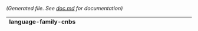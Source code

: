 *(Generated file. See [doc.md](doc.md) for documentation)*

<table><tr><td><b>language-family-cnbs</b></td><td><b>implementation-cnbs</b></td><td><b>non-cnbs</b></td></tr><tr><td>

**dotnet-core**<br/>[![Create Draft Release](https://github.com/paketo-buildpacks/dotnet-core/workflows/Create%20Draft%20Release/badge.svg)](https://github.com/paketo-buildpacks/dotnet-core/actions?query=workflow:"Create%20Draft%20Release")[![Lint](https://github.com/paketo-buildpacks/dotnet-core/workflows/Lint/badge.svg)](https://github.com/paketo-buildpacks/dotnet-core/actions?query=workflow:"Lint")[![Push Buildpackage](https://github.com/paketo-buildpacks/dotnet-core/workflows/Push%20Buildpackage/badge.svg)](https://github.com/paketo-buildpacks/dotnet-core/actions?query=workflow:"Push%20Buildpackage")[![Handle dispatch from github-config](https://github.com/paketo-buildpacks/dotnet-core/workflows/Handle%20dispatch%20from%20github-config/badge.svg)](https://github.com/paketo-buildpacks/dotnet-core/actions?query=workflow:"Handle%20dispatch%20from%20github-config")[![Test Pull Request](https://github.com/paketo-buildpacks/dotnet-core/workflows/Test%20Pull%20Request/badge.svg)](https://github.com/paketo-buildpacks/dotnet-core/actions?query=workflow:"Test%20Pull%20Request")[![Update Buildpack Dependency](https://github.com/paketo-buildpacks/dotnet-core/workflows/Update%20Buildpack%20Dependency/badge.svg)](https://github.com/paketo-buildpacks/dotnet-core/actions?query=workflow:"Update%20Buildpack%20Dependency")<br/><br/>**go**<br/>[![Create Draft Release](https://github.com/paketo-buildpacks/go/workflows/Create%20Draft%20Release/badge.svg)](https://github.com/paketo-buildpacks/go/actions?query=workflow:"Create%20Draft%20Release")[![Lint](https://github.com/paketo-buildpacks/go/workflows/Lint/badge.svg)](https://github.com/paketo-buildpacks/go/actions?query=workflow:"Lint")[![Push Buildpackage](https://github.com/paketo-buildpacks/go/workflows/Push%20Buildpackage/badge.svg)](https://github.com/paketo-buildpacks/go/actions?query=workflow:"Push%20Buildpackage")[![Handle dispatch from github-config](https://github.com/paketo-buildpacks/go/workflows/Handle%20dispatch%20from%20github-config/badge.svg)](https://github.com/paketo-buildpacks/go/actions?query=workflow:"Handle%20dispatch%20from%20github-config")[![Test Pull Request](https://github.com/paketo-buildpacks/go/workflows/Test%20Pull%20Request/badge.svg)](https://github.com/paketo-buildpacks/go/actions?query=workflow:"Test%20Pull%20Request")[![Update Buildpack Dependency](https://github.com/paketo-buildpacks/go/workflows/Update%20Buildpack%20Dependency/badge.svg)](https://github.com/paketo-buildpacks/go/actions?query=workflow:"Update%20Buildpack%20Dependency")<br/><br/>**nodejs**<br/>[![Create Draft Release](https://github.com/paketo-buildpacks/nodejs/workflows/Create%20Draft%20Release/badge.svg)](https://github.com/paketo-buildpacks/nodejs/actions?query=workflow:"Create%20Draft%20Release")[![Lint](https://github.com/paketo-buildpacks/nodejs/workflows/Lint/badge.svg)](https://github.com/paketo-buildpacks/nodejs/actions?query=workflow:"Lint")[![Push Buildpackage](https://github.com/paketo-buildpacks/nodejs/workflows/Push%20Buildpackage/badge.svg)](https://github.com/paketo-buildpacks/nodejs/actions?query=workflow:"Push%20Buildpackage")[![Handle dispatch from github-config](https://github.com/paketo-buildpacks/nodejs/workflows/Handle%20dispatch%20from%20github-config/badge.svg)](https://github.com/paketo-buildpacks/nodejs/actions?query=workflow:"Handle%20dispatch%20from%20github-config")[![Test Pull Request](https://github.com/paketo-buildpacks/nodejs/workflows/Test%20Pull%20Request/badge.svg)](https://github.com/paketo-buildpacks/nodejs/actions?query=workflow:"Test%20Pull%20Request")[![Update Buildpack Dependency](https://github.com/paketo-buildpacks/nodejs/workflows/Update%20Buildpack%20Dependency/badge.svg)](https://github.com/paketo-buildpacks/nodejs/actions?query=workflow:"Update%20Buildpack%20Dependency")<br/><br/>**php**<br/>[![Create Draft Release](https://github.com/paketo-buildpacks/php/workflows/Create%20Draft%20Release/badge.svg)](https://github.com/paketo-buildpacks/php/actions?query=workflow:"Create%20Draft%20Release")[![Lint](https://github.com/paketo-buildpacks/php/workflows/Lint/badge.svg)](https://github.com/paketo-buildpacks/php/actions?query=workflow:"Lint")[![Push Buildpackage](https://github.com/paketo-buildpacks/php/workflows/Push%20Buildpackage/badge.svg)](https://github.com/paketo-buildpacks/php/actions?query=workflow:"Push%20Buildpackage")[![Handle dispatch from github-config](https://github.com/paketo-buildpacks/php/workflows/Handle%20dispatch%20from%20github-config/badge.svg)](https://github.com/paketo-buildpacks/php/actions?query=workflow:"Handle%20dispatch%20from%20github-config")[![Test Pull Request](https://github.com/paketo-buildpacks/php/workflows/Test%20Pull%20Request/badge.svg)](https://github.com/paketo-buildpacks/php/actions?query=workflow:"Test%20Pull%20Request")[![Update Buildpack Dependency](https://github.com/paketo-buildpacks/php/workflows/Update%20Buildpack%20Dependency/badge.svg)](https://github.com/paketo-buildpacks/php/actions?query=workflow:"Update%20Buildpack%20Dependency")<br/><br/>**ruby**<br/>[![Create Draft Release](https://github.com/paketo-community/ruby/workflows/Create%20Draft%20Release/badge.svg)](https://github.com/paketo-community/ruby/actions?query=workflow:"Create%20Draft%20Release")[![Lint](https://github.com/paketo-community/ruby/workflows/Lint/badge.svg)](https://github.com/paketo-community/ruby/actions?query=workflow:"Lint")[![Push Buildpackage](https://github.com/paketo-community/ruby/workflows/Push%20Buildpackage/badge.svg)](https://github.com/paketo-community/ruby/actions?query=workflow:"Push%20Buildpackage")[![Handle dispatch from github-config](https://github.com/paketo-community/ruby/workflows/Handle%20dispatch%20from%20github-config/badge.svg)](https://github.com/paketo-community/ruby/actions?query=workflow:"Handle%20dispatch%20from%20github-config")[![Test Pull Request](https://github.com/paketo-community/ruby/workflows/Test%20Pull%20Request/badge.svg)](https://github.com/paketo-community/ruby/actions?query=workflow:"Test%20Pull%20Request")[![Update Buildpack Dependency](https://github.com/paketo-community/ruby/workflows/Update%20Buildpack%20Dependency/badge.svg)](https://github.com/paketo-community/ruby/actions?query=workflow:"Update%20Buildpack%20Dependency")<br/><br/>**python**<br/>[![Create Draft Release](https://github.com/paketo-community/python/workflows/Create%20Draft%20Release/badge.svg)](https://github.com/paketo-community/python/actions?query=workflow:"Create%20Draft%20Release")[![Lint](https://github.com/paketo-community/python/workflows/Lint/badge.svg)](https://github.com/paketo-community/python/actions?query=workflow:"Lint")[![Push Buildpackage](https://github.com/paketo-community/python/workflows/Push%20Buildpackage/badge.svg)](https://github.com/paketo-community/python/actions?query=workflow:"Push%20Buildpackage")[![Handle dispatch from github-config](https://github.com/paketo-community/python/workflows/Handle%20dispatch%20from%20github-config/badge.svg)](https://github.com/paketo-community/python/actions?query=workflow:"Handle%20dispatch%20from%20github-config")[![Test Pull Request](https://github.com/paketo-community/python/workflows/Test%20Pull%20Request/badge.svg)](https://github.com/paketo-community/python/actions?query=workflow:"Test%20Pull%20Request")[![Update Buildpack Dependency](https://github.com/paketo-community/python/workflows/Update%20Buildpack%20Dependency/badge.svg)](https://github.com/paketo-community/python/actions?query=workflow:"Update%20Buildpack%20Dependency")<br/><br/></td>

<td>

**dep**<br/>[![Create Draft Release](https://github.com/paketo-buildpacks/dep/workflows/Create%20Draft%20Release/badge.svg)](https://github.com/paketo-buildpacks/dep/actions?query=workflow:"Create%20Draft%20Release")[![Lint](https://github.com/paketo-buildpacks/dep/workflows/Lint/badge.svg)](https://github.com/paketo-buildpacks/dep/actions?query=workflow:"Lint")[![Push Buildpackage](https://github.com/paketo-buildpacks/dep/workflows/Push%20Buildpackage/badge.svg)](https://github.com/paketo-buildpacks/dep/actions?query=workflow:"Push%20Buildpackage")[![Handle dispatch from github-config](https://github.com/paketo-buildpacks/dep/workflows/Handle%20dispatch%20from%20github-config/badge.svg)](https://github.com/paketo-buildpacks/dep/actions?query=workflow:"Handle%20dispatch%20from%20github-config")[![Send Dependency Update Dispatch](https://github.com/paketo-buildpacks/dep/workflows/Send%20Dependency%20Update%20Dispatch/badge.svg)](https://github.com/paketo-buildpacks/dep/actions?query=workflow:"Send%20Dependency%20Update%20Dispatch")[![Test Pull Request](https://github.com/paketo-buildpacks/dep/workflows/Test%20Pull%20Request/badge.svg)](https://github.com/paketo-buildpacks/dep/actions?query=workflow:"Test%20Pull%20Request")<br/><br/>**dep-ensure**<br/>[![Create Draft Release](https://github.com/paketo-buildpacks/dep-ensure/workflows/Create%20Draft%20Release/badge.svg)](https://github.com/paketo-buildpacks/dep-ensure/actions?query=workflow:"Create%20Draft%20Release")[![Lint](https://github.com/paketo-buildpacks/dep-ensure/workflows/Lint/badge.svg)](https://github.com/paketo-buildpacks/dep-ensure/actions?query=workflow:"Lint")[![Push Buildpackage](https://github.com/paketo-buildpacks/dep-ensure/workflows/Push%20Buildpackage/badge.svg)](https://github.com/paketo-buildpacks/dep-ensure/actions?query=workflow:"Push%20Buildpackage")[![Handle dispatch from github-config](https://github.com/paketo-buildpacks/dep-ensure/workflows/Handle%20dispatch%20from%20github-config/badge.svg)](https://github.com/paketo-buildpacks/dep-ensure/actions?query=workflow:"Handle%20dispatch%20from%20github-config")[![Send Dependency Update Dispatch](https://github.com/paketo-buildpacks/dep-ensure/workflows/Send%20Dependency%20Update%20Dispatch/badge.svg)](https://github.com/paketo-buildpacks/dep-ensure/actions?query=workflow:"Send%20Dependency%20Update%20Dispatch")[![Test Pull Request](https://github.com/paketo-buildpacks/dep-ensure/workflows/Test%20Pull%20Request/badge.svg)](https://github.com/paketo-buildpacks/dep-ensure/actions?query=workflow:"Test%20Pull%20Request")<br/><br/>**dotnet-core-aspnet**<br/>[![Create Draft Release](https://github.com/paketo-buildpacks/dotnet-core-aspnet/workflows/Create%20Draft%20Release/badge.svg)](https://github.com/paketo-buildpacks/dotnet-core-aspnet/actions?query=workflow:"Create%20Draft%20Release")[![Lint](https://github.com/paketo-buildpacks/dotnet-core-aspnet/workflows/Lint/badge.svg)](https://github.com/paketo-buildpacks/dotnet-core-aspnet/actions?query=workflow:"Lint")[![Push Buildpackage](https://github.com/paketo-buildpacks/dotnet-core-aspnet/workflows/Push%20Buildpackage/badge.svg)](https://github.com/paketo-buildpacks/dotnet-core-aspnet/actions?query=workflow:"Push%20Buildpackage")[![Handle dispatch from github-config](https://github.com/paketo-buildpacks/dotnet-core-aspnet/workflows/Handle%20dispatch%20from%20github-config/badge.svg)](https://github.com/paketo-buildpacks/dotnet-core-aspnet/actions?query=workflow:"Handle%20dispatch%20from%20github-config")[![Send Dependency Update Dispatch](https://github.com/paketo-buildpacks/dotnet-core-aspnet/workflows/Send%20Dependency%20Update%20Dispatch/badge.svg)](https://github.com/paketo-buildpacks/dotnet-core-aspnet/actions?query=workflow:"Send%20Dependency%20Update%20Dispatch")[![Test Pull Request](https://github.com/paketo-buildpacks/dotnet-core-aspnet/workflows/Test%20Pull%20Request/badge.svg)](https://github.com/paketo-buildpacks/dotnet-core-aspnet/actions?query=workflow:"Test%20Pull%20Request")<br/><br/>**dotnet-core-build**<br/>[![Create Draft Release](https://github.com/paketo-buildpacks/dotnet-core-build/workflows/Create%20Draft%20Release/badge.svg)](https://github.com/paketo-buildpacks/dotnet-core-build/actions?query=workflow:"Create%20Draft%20Release")[![Lint](https://github.com/paketo-buildpacks/dotnet-core-build/workflows/Lint/badge.svg)](https://github.com/paketo-buildpacks/dotnet-core-build/actions?query=workflow:"Lint")[![Push Buildpackage](https://github.com/paketo-buildpacks/dotnet-core-build/workflows/Push%20Buildpackage/badge.svg)](https://github.com/paketo-buildpacks/dotnet-core-build/actions?query=workflow:"Push%20Buildpackage")[![Handle dispatch from github-config](https://github.com/paketo-buildpacks/dotnet-core-build/workflows/Handle%20dispatch%20from%20github-config/badge.svg)](https://github.com/paketo-buildpacks/dotnet-core-build/actions?query=workflow:"Handle%20dispatch%20from%20github-config")[![Send Dependency Update Dispatch](https://github.com/paketo-buildpacks/dotnet-core-build/workflows/Send%20Dependency%20Update%20Dispatch/badge.svg)](https://github.com/paketo-buildpacks/dotnet-core-build/actions?query=workflow:"Send%20Dependency%20Update%20Dispatch")[![Test Pull Request](https://github.com/paketo-buildpacks/dotnet-core-build/workflows/Test%20Pull%20Request/badge.svg)](https://github.com/paketo-buildpacks/dotnet-core-build/actions?query=workflow:"Test%20Pull%20Request")<br/><br/>**dotnet-core-conf**<br/>[![Create Draft Release](https://github.com/paketo-buildpacks/dotnet-core-conf/workflows/Create%20Draft%20Release/badge.svg)](https://github.com/paketo-buildpacks/dotnet-core-conf/actions?query=workflow:"Create%20Draft%20Release")[![Lint](https://github.com/paketo-buildpacks/dotnet-core-conf/workflows/Lint/badge.svg)](https://github.com/paketo-buildpacks/dotnet-core-conf/actions?query=workflow:"Lint")[![Push Buildpackage](https://github.com/paketo-buildpacks/dotnet-core-conf/workflows/Push%20Buildpackage/badge.svg)](https://github.com/paketo-buildpacks/dotnet-core-conf/actions?query=workflow:"Push%20Buildpackage")[![Handle dispatch from github-config](https://github.com/paketo-buildpacks/dotnet-core-conf/workflows/Handle%20dispatch%20from%20github-config/badge.svg)](https://github.com/paketo-buildpacks/dotnet-core-conf/actions?query=workflow:"Handle%20dispatch%20from%20github-config")[![Send Dependency Update Dispatch](https://github.com/paketo-buildpacks/dotnet-core-conf/workflows/Send%20Dependency%20Update%20Dispatch/badge.svg)](https://github.com/paketo-buildpacks/dotnet-core-conf/actions?query=workflow:"Send%20Dependency%20Update%20Dispatch")[![Test Pull Request](https://github.com/paketo-buildpacks/dotnet-core-conf/workflows/Test%20Pull%20Request/badge.svg)](https://github.com/paketo-buildpacks/dotnet-core-conf/actions?query=workflow:"Test%20Pull%20Request")<br/><br/>**dotnet-core-runtime**<br/>[![Create Draft Release](https://github.com/paketo-buildpacks/dotnet-core-runtime/workflows/Create%20Draft%20Release/badge.svg)](https://github.com/paketo-buildpacks/dotnet-core-runtime/actions?query=workflow:"Create%20Draft%20Release")[![Lint](https://github.com/paketo-buildpacks/dotnet-core-runtime/workflows/Lint/badge.svg)](https://github.com/paketo-buildpacks/dotnet-core-runtime/actions?query=workflow:"Lint")[![Push Buildpackage](https://github.com/paketo-buildpacks/dotnet-core-runtime/workflows/Push%20Buildpackage/badge.svg)](https://github.com/paketo-buildpacks/dotnet-core-runtime/actions?query=workflow:"Push%20Buildpackage")[![Handle dispatch from github-config](https://github.com/paketo-buildpacks/dotnet-core-runtime/workflows/Handle%20dispatch%20from%20github-config/badge.svg)](https://github.com/paketo-buildpacks/dotnet-core-runtime/actions?query=workflow:"Handle%20dispatch%20from%20github-config")[![Send Dependency Update Dispatch](https://github.com/paketo-buildpacks/dotnet-core-runtime/workflows/Send%20Dependency%20Update%20Dispatch/badge.svg)](https://github.com/paketo-buildpacks/dotnet-core-runtime/actions?query=workflow:"Send%20Dependency%20Update%20Dispatch")[![Test Pull Request](https://github.com/paketo-buildpacks/dotnet-core-runtime/workflows/Test%20Pull%20Request/badge.svg)](https://github.com/paketo-buildpacks/dotnet-core-runtime/actions?query=workflow:"Test%20Pull%20Request")<br/><br/>**dotnet-core-sdk**<br/>[![Create Draft Release](https://github.com/paketo-buildpacks/dotnet-core-sdk/workflows/Create%20Draft%20Release/badge.svg)](https://github.com/paketo-buildpacks/dotnet-core-sdk/actions?query=workflow:"Create%20Draft%20Release")[![Lint](https://github.com/paketo-buildpacks/dotnet-core-sdk/workflows/Lint/badge.svg)](https://github.com/paketo-buildpacks/dotnet-core-sdk/actions?query=workflow:"Lint")[![Push Buildpackage](https://github.com/paketo-buildpacks/dotnet-core-sdk/workflows/Push%20Buildpackage/badge.svg)](https://github.com/paketo-buildpacks/dotnet-core-sdk/actions?query=workflow:"Push%20Buildpackage")[![Handle dispatch from github-config](https://github.com/paketo-buildpacks/dotnet-core-sdk/workflows/Handle%20dispatch%20from%20github-config/badge.svg)](https://github.com/paketo-buildpacks/dotnet-core-sdk/actions?query=workflow:"Handle%20dispatch%20from%20github-config")[![Send Dependency Update Dispatch](https://github.com/paketo-buildpacks/dotnet-core-sdk/workflows/Send%20Dependency%20Update%20Dispatch/badge.svg)](https://github.com/paketo-buildpacks/dotnet-core-sdk/actions?query=workflow:"Send%20Dependency%20Update%20Dispatch")[![Test Pull Request](https://github.com/paketo-buildpacks/dotnet-core-sdk/workflows/Test%20Pull%20Request/badge.svg)](https://github.com/paketo-buildpacks/dotnet-core-sdk/actions?query=workflow:"Test%20Pull%20Request")<br/><br/>**go-build**<br/>[![Create Draft Release](https://github.com/paketo-buildpacks/go-build/workflows/Create%20Draft%20Release/badge.svg)](https://github.com/paketo-buildpacks/go-build/actions?query=workflow:"Create%20Draft%20Release")[![Lint](https://github.com/paketo-buildpacks/go-build/workflows/Lint/badge.svg)](https://github.com/paketo-buildpacks/go-build/actions?query=workflow:"Lint")[![Push Buildpackage](https://github.com/paketo-buildpacks/go-build/workflows/Push%20Buildpackage/badge.svg)](https://github.com/paketo-buildpacks/go-build/actions?query=workflow:"Push%20Buildpackage")[![Handle dispatch from github-config](https://github.com/paketo-buildpacks/go-build/workflows/Handle%20dispatch%20from%20github-config/badge.svg)](https://github.com/paketo-buildpacks/go-build/actions?query=workflow:"Handle%20dispatch%20from%20github-config")[![Send Dependency Update Dispatch](https://github.com/paketo-buildpacks/go-build/workflows/Send%20Dependency%20Update%20Dispatch/badge.svg)](https://github.com/paketo-buildpacks/go-build/actions?query=workflow:"Send%20Dependency%20Update%20Dispatch")[![Test Pull Request](https://github.com/paketo-buildpacks/go-build/workflows/Test%20Pull%20Request/badge.svg)](https://github.com/paketo-buildpacks/go-build/actions?query=workflow:"Test%20Pull%20Request")<br/><br/>**go-dist**<br/>[![Create Draft Release](https://github.com/paketo-buildpacks/go-dist/workflows/Create%20Draft%20Release/badge.svg)](https://github.com/paketo-buildpacks/go-dist/actions?query=workflow:"Create%20Draft%20Release")[![Lint](https://github.com/paketo-buildpacks/go-dist/workflows/Lint/badge.svg)](https://github.com/paketo-buildpacks/go-dist/actions?query=workflow:"Lint")[![Push Buildpackage](https://github.com/paketo-buildpacks/go-dist/workflows/Push%20Buildpackage/badge.svg)](https://github.com/paketo-buildpacks/go-dist/actions?query=workflow:"Push%20Buildpackage")[![Handle dispatch from github-config](https://github.com/paketo-buildpacks/go-dist/workflows/Handle%20dispatch%20from%20github-config/badge.svg)](https://github.com/paketo-buildpacks/go-dist/actions?query=workflow:"Handle%20dispatch%20from%20github-config")[![Send Dependency Update Dispatch](https://github.com/paketo-buildpacks/go-dist/workflows/Send%20Dependency%20Update%20Dispatch/badge.svg)](https://github.com/paketo-buildpacks/go-dist/actions?query=workflow:"Send%20Dependency%20Update%20Dispatch")[![Test Pull Request](https://github.com/paketo-buildpacks/go-dist/workflows/Test%20Pull%20Request/badge.svg)](https://github.com/paketo-buildpacks/go-dist/actions?query=workflow:"Test%20Pull%20Request")<br/><br/>**go-mod-vendor**<br/>[![Create Draft Release](https://github.com/paketo-buildpacks/go-mod-vendor/workflows/Create%20Draft%20Release/badge.svg)](https://github.com/paketo-buildpacks/go-mod-vendor/actions?query=workflow:"Create%20Draft%20Release")[![Lint](https://github.com/paketo-buildpacks/go-mod-vendor/workflows/Lint/badge.svg)](https://github.com/paketo-buildpacks/go-mod-vendor/actions?query=workflow:"Lint")[![Push Buildpackage](https://github.com/paketo-buildpacks/go-mod-vendor/workflows/Push%20Buildpackage/badge.svg)](https://github.com/paketo-buildpacks/go-mod-vendor/actions?query=workflow:"Push%20Buildpackage")[![Handle dispatch from github-config](https://github.com/paketo-buildpacks/go-mod-vendor/workflows/Handle%20dispatch%20from%20github-config/badge.svg)](https://github.com/paketo-buildpacks/go-mod-vendor/actions?query=workflow:"Handle%20dispatch%20from%20github-config")[![Send Dependency Update Dispatch](https://github.com/paketo-buildpacks/go-mod-vendor/workflows/Send%20Dependency%20Update%20Dispatch/badge.svg)](https://github.com/paketo-buildpacks/go-mod-vendor/actions?query=workflow:"Send%20Dependency%20Update%20Dispatch")[![Test Pull Request](https://github.com/paketo-buildpacks/go-mod-vendor/workflows/Test%20Pull%20Request/badge.svg)](https://github.com/paketo-buildpacks/go-mod-vendor/actions?query=workflow:"Test%20Pull%20Request")<br/><br/>**httpd**<br/>[![Create Release](https://github.com/paketo-buildpacks/httpd/workflows/Create%20Release/badge.svg)](https://github.com/paketo-buildpacks/httpd/actions?query=workflow:"Create%20Release")[![Lint](https://github.com/paketo-buildpacks/httpd/workflows/Lint/badge.svg)](https://github.com/paketo-buildpacks/httpd/actions?query=workflow:"Lint")[![Push Buildpackage](https://github.com/paketo-buildpacks/httpd/workflows/Push%20Buildpackage/badge.svg)](https://github.com/paketo-buildpacks/httpd/actions?query=workflow:"Push%20Buildpackage")[![Handle dispatch from github-config](https://github.com/paketo-buildpacks/httpd/workflows/Handle%20dispatch%20from%20github-config/badge.svg)](https://github.com/paketo-buildpacks/httpd/actions?query=workflow:"Handle%20dispatch%20from%20github-config")[![Send Dependency Update Dispatch](https://github.com/paketo-buildpacks/httpd/workflows/Send%20Dependency%20Update%20Dispatch/badge.svg)](https://github.com/paketo-buildpacks/httpd/actions?query=workflow:"Send%20Dependency%20Update%20Dispatch")[![Test Pull Request](https://github.com/paketo-buildpacks/httpd/workflows/Test%20Pull%20Request/badge.svg)](https://github.com/paketo-buildpacks/httpd/actions?query=workflow:"Test%20Pull%20Request")<br/><br/>**icu**<br/>[![Create Draft Release](https://github.com/paketo-buildpacks/icu/workflows/Create%20Draft%20Release/badge.svg)](https://github.com/paketo-buildpacks/icu/actions?query=workflow:"Create%20Draft%20Release")[![Lint](https://github.com/paketo-buildpacks/icu/workflows/Lint/badge.svg)](https://github.com/paketo-buildpacks/icu/actions?query=workflow:"Lint")[![Push Buildpackage](https://github.com/paketo-buildpacks/icu/workflows/Push%20Buildpackage/badge.svg)](https://github.com/paketo-buildpacks/icu/actions?query=workflow:"Push%20Buildpackage")[![Handle dispatch from github-config](https://github.com/paketo-buildpacks/icu/workflows/Handle%20dispatch%20from%20github-config/badge.svg)](https://github.com/paketo-buildpacks/icu/actions?query=workflow:"Handle%20dispatch%20from%20github-config")[![Send Dependency Update Dispatch](https://github.com/paketo-buildpacks/icu/workflows/Send%20Dependency%20Update%20Dispatch/badge.svg)](https://github.com/paketo-buildpacks/icu/actions?query=workflow:"Send%20Dependency%20Update%20Dispatch")[![Test Pull Request](https://github.com/paketo-buildpacks/icu/workflows/Test%20Pull%20Request/badge.svg)](https://github.com/paketo-buildpacks/icu/actions?query=workflow:"Test%20Pull%20Request")<br/><br/>**nginx**<br/>[![Create Release](https://github.com/paketo-buildpacks/nginx/workflows/Create%20Release/badge.svg)](https://github.com/paketo-buildpacks/nginx/actions?query=workflow:"Create%20Release")[![Lint](https://github.com/paketo-buildpacks/nginx/workflows/Lint/badge.svg)](https://github.com/paketo-buildpacks/nginx/actions?query=workflow:"Lint")[![Push Buildpackage](https://github.com/paketo-buildpacks/nginx/workflows/Push%20Buildpackage/badge.svg)](https://github.com/paketo-buildpacks/nginx/actions?query=workflow:"Push%20Buildpackage")[![Handle dispatch from github-config](https://github.com/paketo-buildpacks/nginx/workflows/Handle%20dispatch%20from%20github-config/badge.svg)](https://github.com/paketo-buildpacks/nginx/actions?query=workflow:"Handle%20dispatch%20from%20github-config")[![Send Dependency Update Dispatch](https://github.com/paketo-buildpacks/nginx/workflows/Send%20Dependency%20Update%20Dispatch/badge.svg)](https://github.com/paketo-buildpacks/nginx/actions?query=workflow:"Send%20Dependency%20Update%20Dispatch")[![Test Pull Request](https://github.com/paketo-buildpacks/nginx/workflows/Test%20Pull%20Request/badge.svg)](https://github.com/paketo-buildpacks/nginx/actions?query=workflow:"Test%20Pull%20Request")<br/><br/>**node-engine**<br/>[![Create Release](https://github.com/paketo-buildpacks/node-engine/workflows/Create%20Release/badge.svg)](https://github.com/paketo-buildpacks/node-engine/actions?query=workflow:"Create%20Release")[![Lint](https://github.com/paketo-buildpacks/node-engine/workflows/Lint/badge.svg)](https://github.com/paketo-buildpacks/node-engine/actions?query=workflow:"Lint")[![Push Buildpackage](https://github.com/paketo-buildpacks/node-engine/workflows/Push%20Buildpackage/badge.svg)](https://github.com/paketo-buildpacks/node-engine/actions?query=workflow:"Push%20Buildpackage")[![Handle dispatch from github-config](https://github.com/paketo-buildpacks/node-engine/workflows/Handle%20dispatch%20from%20github-config/badge.svg)](https://github.com/paketo-buildpacks/node-engine/actions?query=workflow:"Handle%20dispatch%20from%20github-config")[![Send Dependency Update Dispatch](https://github.com/paketo-buildpacks/node-engine/workflows/Send%20Dependency%20Update%20Dispatch/badge.svg)](https://github.com/paketo-buildpacks/node-engine/actions?query=workflow:"Send%20Dependency%20Update%20Dispatch")[![Test Pull Request](https://github.com/paketo-buildpacks/node-engine/workflows/Test%20Pull%20Request/badge.svg)](https://github.com/paketo-buildpacks/node-engine/actions?query=workflow:"Test%20Pull%20Request")<br/><br/>**npm**<br/>[![Create Release](https://github.com/paketo-buildpacks/npm/workflows/Create%20Release/badge.svg)](https://github.com/paketo-buildpacks/npm/actions?query=workflow:"Create%20Release")[![Lint](https://github.com/paketo-buildpacks/npm/workflows/Lint/badge.svg)](https://github.com/paketo-buildpacks/npm/actions?query=workflow:"Lint")[![Push Buildpackage](https://github.com/paketo-buildpacks/npm/workflows/Push%20Buildpackage/badge.svg)](https://github.com/paketo-buildpacks/npm/actions?query=workflow:"Push%20Buildpackage")[![Handle dispatch from github-config](https://github.com/paketo-buildpacks/npm/workflows/Handle%20dispatch%20from%20github-config/badge.svg)](https://github.com/paketo-buildpacks/npm/actions?query=workflow:"Handle%20dispatch%20from%20github-config")[![Send Dependency Update Dispatch](https://github.com/paketo-buildpacks/npm/workflows/Send%20Dependency%20Update%20Dispatch/badge.svg)](https://github.com/paketo-buildpacks/npm/actions?query=workflow:"Send%20Dependency%20Update%20Dispatch")[![Test Pull Request](https://github.com/paketo-buildpacks/npm/workflows/Test%20Pull%20Request/badge.svg)](https://github.com/paketo-buildpacks/npm/actions?query=workflow:"Test%20Pull%20Request")<br/><br/>**php-composer**<br/>[![Create Release](https://github.com/paketo-buildpacks/php-composer/workflows/Create%20Release/badge.svg)](https://github.com/paketo-buildpacks/php-composer/actions?query=workflow:"Create%20Release")[![Lint](https://github.com/paketo-buildpacks/php-composer/workflows/Lint/badge.svg)](https://github.com/paketo-buildpacks/php-composer/actions?query=workflow:"Lint")[![Push Buildpackage](https://github.com/paketo-buildpacks/php-composer/workflows/Push%20Buildpackage/badge.svg)](https://github.com/paketo-buildpacks/php-composer/actions?query=workflow:"Push%20Buildpackage")[![Handle dispatch from github-config](https://github.com/paketo-buildpacks/php-composer/workflows/Handle%20dispatch%20from%20github-config/badge.svg)](https://github.com/paketo-buildpacks/php-composer/actions?query=workflow:"Handle%20dispatch%20from%20github-config")[![Send Dependency Update Dispatch](https://github.com/paketo-buildpacks/php-composer/workflows/Send%20Dependency%20Update%20Dispatch/badge.svg)](https://github.com/paketo-buildpacks/php-composer/actions?query=workflow:"Send%20Dependency%20Update%20Dispatch")[![Test Pull Request](https://github.com/paketo-buildpacks/php-composer/workflows/Test%20Pull%20Request/badge.svg)](https://github.com/paketo-buildpacks/php-composer/actions?query=workflow:"Test%20Pull%20Request")<br/><br/>**php-dist**<br/>[![Create Release](https://github.com/paketo-buildpacks/php-dist/workflows/Create%20Release/badge.svg)](https://github.com/paketo-buildpacks/php-dist/actions?query=workflow:"Create%20Release")[![Lint](https://github.com/paketo-buildpacks/php-dist/workflows/Lint/badge.svg)](https://github.com/paketo-buildpacks/php-dist/actions?query=workflow:"Lint")[![Push Buildpackage](https://github.com/paketo-buildpacks/php-dist/workflows/Push%20Buildpackage/badge.svg)](https://github.com/paketo-buildpacks/php-dist/actions?query=workflow:"Push%20Buildpackage")[![Handle dispatch from github-config](https://github.com/paketo-buildpacks/php-dist/workflows/Handle%20dispatch%20from%20github-config/badge.svg)](https://github.com/paketo-buildpacks/php-dist/actions?query=workflow:"Handle%20dispatch%20from%20github-config")[![Send Dependency Update Dispatch](https://github.com/paketo-buildpacks/php-dist/workflows/Send%20Dependency%20Update%20Dispatch/badge.svg)](https://github.com/paketo-buildpacks/php-dist/actions?query=workflow:"Send%20Dependency%20Update%20Dispatch")[![Test Pull Request](https://github.com/paketo-buildpacks/php-dist/workflows/Test%20Pull%20Request/badge.svg)](https://github.com/paketo-buildpacks/php-dist/actions?query=workflow:"Test%20Pull%20Request")<br/><br/>**php-web**<br/>[![Create Release](https://github.com/paketo-buildpacks/php-web/workflows/Create%20Release/badge.svg)](https://github.com/paketo-buildpacks/php-web/actions?query=workflow:"Create%20Release")[![Lint](https://github.com/paketo-buildpacks/php-web/workflows/Lint/badge.svg)](https://github.com/paketo-buildpacks/php-web/actions?query=workflow:"Lint")[![Push Buildpackage](https://github.com/paketo-buildpacks/php-web/workflows/Push%20Buildpackage/badge.svg)](https://github.com/paketo-buildpacks/php-web/actions?query=workflow:"Push%20Buildpackage")[![Handle dispatch from github-config](https://github.com/paketo-buildpacks/php-web/workflows/Handle%20dispatch%20from%20github-config/badge.svg)](https://github.com/paketo-buildpacks/php-web/actions?query=workflow:"Handle%20dispatch%20from%20github-config")[![Send Dependency Update Dispatch](https://github.com/paketo-buildpacks/php-web/workflows/Send%20Dependency%20Update%20Dispatch/badge.svg)](https://github.com/paketo-buildpacks/php-web/actions?query=workflow:"Send%20Dependency%20Update%20Dispatch")[![Test Pull Request](https://github.com/paketo-buildpacks/php-web/workflows/Test%20Pull%20Request/badge.svg)](https://github.com/paketo-buildpacks/php-web/actions?query=workflow:"Test%20Pull%20Request")<br/><br/>**yarn-install**<br/>[![Create Release](https://github.com/paketo-buildpacks/yarn-install/workflows/Create%20Release/badge.svg)](https://github.com/paketo-buildpacks/yarn-install/actions?query=workflow:"Create%20Release")[![Lint](https://github.com/paketo-buildpacks/yarn-install/workflows/Lint/badge.svg)](https://github.com/paketo-buildpacks/yarn-install/actions?query=workflow:"Lint")[![Push Buildpackage](https://github.com/paketo-buildpacks/yarn-install/workflows/Push%20Buildpackage/badge.svg)](https://github.com/paketo-buildpacks/yarn-install/actions?query=workflow:"Push%20Buildpackage")[![Handle dispatch from github-config](https://github.com/paketo-buildpacks/yarn-install/workflows/Handle%20dispatch%20from%20github-config/badge.svg)](https://github.com/paketo-buildpacks/yarn-install/actions?query=workflow:"Handle%20dispatch%20from%20github-config")[![Send Dependency Update Dispatch](https://github.com/paketo-buildpacks/yarn-install/workflows/Send%20Dependency%20Update%20Dispatch/badge.svg)](https://github.com/paketo-buildpacks/yarn-install/actions?query=workflow:"Send%20Dependency%20Update%20Dispatch")[![Test Pull Request](https://github.com/paketo-buildpacks/yarn-install/workflows/Test%20Pull%20Request/badge.svg)](https://github.com/paketo-buildpacks/yarn-install/actions?query=workflow:"Test%20Pull%20Request")<br/><br/>**bootstrapper**<br/>[![Sync](https://github.com/paketo-community/bootstrapper/workflows/Sync/badge.svg)](https://github.com/paketo-community/bootstrapper/actions?query=workflow:"Sync")[![Test Pull Request](https://github.com/paketo-community/bootstrapper/workflows/Test%20Pull%20Request/badge.svg)](https://github.com/paketo-community/bootstrapper/actions?query=workflow:"Test%20Pull%20Request")<br/><br/>**bundle-install**<br/>[![Create Draft Release](https://github.com/paketo-community/bundle-install/workflows/Create%20Draft%20Release/badge.svg)](https://github.com/paketo-community/bundle-install/actions?query=workflow:"Create%20Draft%20Release")[![Lint](https://github.com/paketo-community/bundle-install/workflows/Lint/badge.svg)](https://github.com/paketo-community/bundle-install/actions?query=workflow:"Lint")[![Push Buildpackage](https://github.com/paketo-community/bundle-install/workflows/Push%20Buildpackage/badge.svg)](https://github.com/paketo-community/bundle-install/actions?query=workflow:"Push%20Buildpackage")[![Handle dispatch from github-config](https://github.com/paketo-community/bundle-install/workflows/Handle%20dispatch%20from%20github-config/badge.svg)](https://github.com/paketo-community/bundle-install/actions?query=workflow:"Handle%20dispatch%20from%20github-config")[![Send Dependency Update Dispatch](https://github.com/paketo-community/bundle-install/workflows/Send%20Dependency%20Update%20Dispatch/badge.svg)](https://github.com/paketo-community/bundle-install/actions?query=workflow:"Send%20Dependency%20Update%20Dispatch")[![Test Pull Request](https://github.com/paketo-community/bundle-install/workflows/Test%20Pull%20Request/badge.svg)](https://github.com/paketo-community/bundle-install/actions?query=workflow:"Test%20Pull%20Request")<br/><br/>**bundler**<br/>[![Create Draft Release](https://github.com/paketo-community/bundler/workflows/Create%20Draft%20Release/badge.svg)](https://github.com/paketo-community/bundler/actions?query=workflow:"Create%20Draft%20Release")[![Lint](https://github.com/paketo-community/bundler/workflows/Lint/badge.svg)](https://github.com/paketo-community/bundler/actions?query=workflow:"Lint")[![Push Buildpackage](https://github.com/paketo-community/bundler/workflows/Push%20Buildpackage/badge.svg)](https://github.com/paketo-community/bundler/actions?query=workflow:"Push%20Buildpackage")[![Handle dispatch from github-config](https://github.com/paketo-community/bundler/workflows/Handle%20dispatch%20from%20github-config/badge.svg)](https://github.com/paketo-community/bundler/actions?query=workflow:"Handle%20dispatch%20from%20github-config")[![Send Dependency Update Dispatch](https://github.com/paketo-community/bundler/workflows/Send%20Dependency%20Update%20Dispatch/badge.svg)](https://github.com/paketo-community/bundler/actions?query=workflow:"Send%20Dependency%20Update%20Dispatch")[![Test Pull Request](https://github.com/paketo-community/bundler/workflows/Test%20Pull%20Request/badge.svg)](https://github.com/paketo-community/bundler/actions?query=workflow:"Test%20Pull%20Request")<br/><br/>**conda**<br/>[![Create Release](https://github.com/paketo-community/conda/workflows/Create%20Release/badge.svg)](https://github.com/paketo-community/conda/actions?query=workflow:"Create%20Release")[![Lint](https://github.com/paketo-community/conda/workflows/Lint/badge.svg)](https://github.com/paketo-community/conda/actions?query=workflow:"Lint")[![Push Buildpackage](https://github.com/paketo-community/conda/workflows/Push%20Buildpackage/badge.svg)](https://github.com/paketo-community/conda/actions?query=workflow:"Push%20Buildpackage")[![Handle dispatch from github-config](https://github.com/paketo-community/conda/workflows/Handle%20dispatch%20from%20github-config/badge.svg)](https://github.com/paketo-community/conda/actions?query=workflow:"Handle%20dispatch%20from%20github-config")[![Send Dependency Update Dispatch](https://github.com/paketo-community/conda/workflows/Send%20Dependency%20Update%20Dispatch/badge.svg)](https://github.com/paketo-community/conda/actions?query=workflow:"Send%20Dependency%20Update%20Dispatch")[![Test Pull Request](https://github.com/paketo-community/conda/workflows/Test%20Pull%20Request/badge.svg)](https://github.com/paketo-community/conda/actions?query=workflow:"Test%20Pull%20Request")<br/><br/>**mri**<br/>[![Create Draft Release](https://github.com/paketo-community/mri/workflows/Create%20Draft%20Release/badge.svg)](https://github.com/paketo-community/mri/actions?query=workflow:"Create%20Draft%20Release")[![Lint](https://github.com/paketo-community/mri/workflows/Lint/badge.svg)](https://github.com/paketo-community/mri/actions?query=workflow:"Lint")[![Push Buildpackage](https://github.com/paketo-community/mri/workflows/Push%20Buildpackage/badge.svg)](https://github.com/paketo-community/mri/actions?query=workflow:"Push%20Buildpackage")[![Handle dispatch from github-config](https://github.com/paketo-community/mri/workflows/Handle%20dispatch%20from%20github-config/badge.svg)](https://github.com/paketo-community/mri/actions?query=workflow:"Handle%20dispatch%20from%20github-config")[![Send Dependency Update Dispatch](https://github.com/paketo-community/mri/workflows/Send%20Dependency%20Update%20Dispatch/badge.svg)](https://github.com/paketo-community/mri/actions?query=workflow:"Send%20Dependency%20Update%20Dispatch")[![Test Pull Request](https://github.com/paketo-community/mri/workflows/Test%20Pull%20Request/badge.svg)](https://github.com/paketo-community/mri/actions?query=workflow:"Test%20Pull%20Request")<br/><br/>**pip**<br/>[![Create Release](https://github.com/paketo-community/pip/workflows/Create%20Release/badge.svg)](https://github.com/paketo-community/pip/actions?query=workflow:"Create%20Release")[![Lint](https://github.com/paketo-community/pip/workflows/Lint/badge.svg)](https://github.com/paketo-community/pip/actions?query=workflow:"Lint")[![Push Buildpackage](https://github.com/paketo-community/pip/workflows/Push%20Buildpackage/badge.svg)](https://github.com/paketo-community/pip/actions?query=workflow:"Push%20Buildpackage")[![Handle dispatch from github-config](https://github.com/paketo-community/pip/workflows/Handle%20dispatch%20from%20github-config/badge.svg)](https://github.com/paketo-community/pip/actions?query=workflow:"Handle%20dispatch%20from%20github-config")[![Send Dependency Update Dispatch](https://github.com/paketo-community/pip/workflows/Send%20Dependency%20Update%20Dispatch/badge.svg)](https://github.com/paketo-community/pip/actions?query=workflow:"Send%20Dependency%20Update%20Dispatch")[![Test Pull Request](https://github.com/paketo-community/pip/workflows/Test%20Pull%20Request/badge.svg)](https://github.com/paketo-community/pip/actions?query=workflow:"Test%20Pull%20Request")<br/><br/>**pipenv**<br/>[![Create Release](https://github.com/paketo-community/pipenv/workflows/Create%20Release/badge.svg)](https://github.com/paketo-community/pipenv/actions?query=workflow:"Create%20Release")[![Lint](https://github.com/paketo-community/pipenv/workflows/Lint/badge.svg)](https://github.com/paketo-community/pipenv/actions?query=workflow:"Lint")[![Push Buildpackage](https://github.com/paketo-community/pipenv/workflows/Push%20Buildpackage/badge.svg)](https://github.com/paketo-community/pipenv/actions?query=workflow:"Push%20Buildpackage")[![Handle dispatch from github-config](https://github.com/paketo-community/pipenv/workflows/Handle%20dispatch%20from%20github-config/badge.svg)](https://github.com/paketo-community/pipenv/actions?query=workflow:"Handle%20dispatch%20from%20github-config")[![Send Dependency Update Dispatch](https://github.com/paketo-community/pipenv/workflows/Send%20Dependency%20Update%20Dispatch/badge.svg)](https://github.com/paketo-community/pipenv/actions?query=workflow:"Send%20Dependency%20Update%20Dispatch")[![Test Pull Request](https://github.com/paketo-community/pipenv/workflows/Test%20Pull%20Request/badge.svg)](https://github.com/paketo-community/pipenv/actions?query=workflow:"Test%20Pull%20Request")<br/><br/>**puma**<br/>[![Create Draft Release](https://github.com/paketo-community/puma/workflows/Create%20Draft%20Release/badge.svg)](https://github.com/paketo-community/puma/actions?query=workflow:"Create%20Draft%20Release")[![Lint](https://github.com/paketo-community/puma/workflows/Lint/badge.svg)](https://github.com/paketo-community/puma/actions?query=workflow:"Lint")[![Push Buildpackage](https://github.com/paketo-community/puma/workflows/Push%20Buildpackage/badge.svg)](https://github.com/paketo-community/puma/actions?query=workflow:"Push%20Buildpackage")[![Handle dispatch from github-config](https://github.com/paketo-community/puma/workflows/Handle%20dispatch%20from%20github-config/badge.svg)](https://github.com/paketo-community/puma/actions?query=workflow:"Handle%20dispatch%20from%20github-config")[![Send Dependency Update Dispatch](https://github.com/paketo-community/puma/workflows/Send%20Dependency%20Update%20Dispatch/badge.svg)](https://github.com/paketo-community/puma/actions?query=workflow:"Send%20Dependency%20Update%20Dispatch")[![Test Pull Request](https://github.com/paketo-community/puma/workflows/Test%20Pull%20Request/badge.svg)](https://github.com/paketo-community/puma/actions?query=workflow:"Test%20Pull%20Request")<br/><br/>**python-runtime**<br/>[![Create Release](https://github.com/paketo-community/python-runtime/workflows/Create%20Release/badge.svg)](https://github.com/paketo-community/python-runtime/actions?query=workflow:"Create%20Release")[![Lint](https://github.com/paketo-community/python-runtime/workflows/Lint/badge.svg)](https://github.com/paketo-community/python-runtime/actions?query=workflow:"Lint")[![Push Buildpackage](https://github.com/paketo-community/python-runtime/workflows/Push%20Buildpackage/badge.svg)](https://github.com/paketo-community/python-runtime/actions?query=workflow:"Push%20Buildpackage")[![Handle dispatch from github-config](https://github.com/paketo-community/python-runtime/workflows/Handle%20dispatch%20from%20github-config/badge.svg)](https://github.com/paketo-community/python-runtime/actions?query=workflow:"Handle%20dispatch%20from%20github-config")[![Send Dependency Update Dispatch](https://github.com/paketo-community/python-runtime/workflows/Send%20Dependency%20Update%20Dispatch/badge.svg)](https://github.com/paketo-community/python-runtime/actions?query=workflow:"Send%20Dependency%20Update%20Dispatch")[![Test Pull Request](https://github.com/paketo-community/python-runtime/workflows/Test%20Pull%20Request/badge.svg)](https://github.com/paketo-community/python-runtime/actions?query=workflow:"Test%20Pull%20Request")<br/><br/>**rackup**<br/>[![Create Draft Release](https://github.com/paketo-community/rackup/workflows/Create%20Draft%20Release/badge.svg)](https://github.com/paketo-community/rackup/actions?query=workflow:"Create%20Draft%20Release")[![Lint](https://github.com/paketo-community/rackup/workflows/Lint/badge.svg)](https://github.com/paketo-community/rackup/actions?query=workflow:"Lint")[![Push Buildpackage](https://github.com/paketo-community/rackup/workflows/Push%20Buildpackage/badge.svg)](https://github.com/paketo-community/rackup/actions?query=workflow:"Push%20Buildpackage")[![Handle dispatch from github-config](https://github.com/paketo-community/rackup/workflows/Handle%20dispatch%20from%20github-config/badge.svg)](https://github.com/paketo-community/rackup/actions?query=workflow:"Handle%20dispatch%20from%20github-config")[![Send Dependency Update Dispatch](https://github.com/paketo-community/rackup/workflows/Send%20Dependency%20Update%20Dispatch/badge.svg)](https://github.com/paketo-community/rackup/actions?query=workflow:"Send%20Dependency%20Update%20Dispatch")[![Test Pull Request](https://github.com/paketo-community/rackup/workflows/Test%20Pull%20Request/badge.svg)](https://github.com/paketo-community/rackup/actions?query=workflow:"Test%20Pull%20Request")<br/><br/>**rake**<br/>[![Create Draft Release](https://github.com/paketo-community/rake/workflows/Create%20Draft%20Release/badge.svg)](https://github.com/paketo-community/rake/actions?query=workflow:"Create%20Draft%20Release")[![Lint](https://github.com/paketo-community/rake/workflows/Lint/badge.svg)](https://github.com/paketo-community/rake/actions?query=workflow:"Lint")[![Push Buildpackage](https://github.com/paketo-community/rake/workflows/Push%20Buildpackage/badge.svg)](https://github.com/paketo-community/rake/actions?query=workflow:"Push%20Buildpackage")[![Handle dispatch from github-config](https://github.com/paketo-community/rake/workflows/Handle%20dispatch%20from%20github-config/badge.svg)](https://github.com/paketo-community/rake/actions?query=workflow:"Handle%20dispatch%20from%20github-config")[![Send Dependency Update Dispatch](https://github.com/paketo-community/rake/workflows/Send%20Dependency%20Update%20Dispatch/badge.svg)](https://github.com/paketo-community/rake/actions?query=workflow:"Send%20Dependency%20Update%20Dispatch")[![Test Pull Request](https://github.com/paketo-community/rake/workflows/Test%20Pull%20Request/badge.svg)](https://github.com/paketo-community/rake/actions?query=workflow:"Test%20Pull%20Request")<br/><br/>**staticfile**<br/>[![Create Release](https://github.com/paketo-community/staticfile/workflows/Create%20Release/badge.svg)](https://github.com/paketo-community/staticfile/actions?query=workflow:"Create%20Release")[![Lint](https://github.com/paketo-community/staticfile/workflows/Lint/badge.svg)](https://github.com/paketo-community/staticfile/actions?query=workflow:"Lint")[![Push Buildpackage](https://github.com/paketo-community/staticfile/workflows/Push%20Buildpackage/badge.svg)](https://github.com/paketo-community/staticfile/actions?query=workflow:"Push%20Buildpackage")[![Handle dispatch from github-config](https://github.com/paketo-community/staticfile/workflows/Handle%20dispatch%20from%20github-config/badge.svg)](https://github.com/paketo-community/staticfile/actions?query=workflow:"Handle%20dispatch%20from%20github-config")[![Send Dependency Update Dispatch](https://github.com/paketo-community/staticfile/workflows/Send%20Dependency%20Update%20Dispatch/badge.svg)](https://github.com/paketo-community/staticfile/actions?query=workflow:"Send%20Dependency%20Update%20Dispatch")[![Test Pull Request](https://github.com/paketo-community/staticfile/workflows/Test%20Pull%20Request/badge.svg)](https://github.com/paketo-community/staticfile/actions?query=workflow:"Test%20Pull%20Request")<br/><br/>**thin**<br/>[![Create Draft Release](https://github.com/paketo-community/thin/workflows/Create%20Draft%20Release/badge.svg)](https://github.com/paketo-community/thin/actions?query=workflow:"Create%20Draft%20Release")[![Lint](https://github.com/paketo-community/thin/workflows/Lint/badge.svg)](https://github.com/paketo-community/thin/actions?query=workflow:"Lint")[![Push Buildpackage](https://github.com/paketo-community/thin/workflows/Push%20Buildpackage/badge.svg)](https://github.com/paketo-community/thin/actions?query=workflow:"Push%20Buildpackage")[![Handle dispatch from github-config](https://github.com/paketo-community/thin/workflows/Handle%20dispatch%20from%20github-config/badge.svg)](https://github.com/paketo-community/thin/actions?query=workflow:"Handle%20dispatch%20from%20github-config")[![Send Dependency Update Dispatch](https://github.com/paketo-community/thin/workflows/Send%20Dependency%20Update%20Dispatch/badge.svg)](https://github.com/paketo-community/thin/actions?query=workflow:"Send%20Dependency%20Update%20Dispatch")[![Test Pull Request](https://github.com/paketo-community/thin/workflows/Test%20Pull%20Request/badge.svg)](https://github.com/paketo-community/thin/actions?query=workflow:"Test%20Pull%20Request")<br/><br/>**unicorn**<br/>[![Create Draft Release](https://github.com/paketo-community/unicorn/workflows/Create%20Draft%20Release/badge.svg)](https://github.com/paketo-community/unicorn/actions?query=workflow:"Create%20Draft%20Release")[![Lint](https://github.com/paketo-community/unicorn/workflows/Lint/badge.svg)](https://github.com/paketo-community/unicorn/actions?query=workflow:"Lint")[![Push Buildpackage](https://github.com/paketo-community/unicorn/workflows/Push%20Buildpackage/badge.svg)](https://github.com/paketo-community/unicorn/actions?query=workflow:"Push%20Buildpackage")[![Handle dispatch from github-config](https://github.com/paketo-community/unicorn/workflows/Handle%20dispatch%20from%20github-config/badge.svg)](https://github.com/paketo-community/unicorn/actions?query=workflow:"Handle%20dispatch%20from%20github-config")[![Send Dependency Update Dispatch](https://github.com/paketo-community/unicorn/workflows/Send%20Dependency%20Update%20Dispatch/badge.svg)](https://github.com/paketo-community/unicorn/actions?query=workflow:"Send%20Dependency%20Update%20Dispatch")[![Test Pull Request](https://github.com/paketo-community/unicorn/workflows/Test%20Pull%20Request/badge.svg)](https://github.com/paketo-community/unicorn/actions?query=workflow:"Test%20Pull%20Request")<br/><br/></td>

<td>

**github-config**<br/>[![Notify Implementation CNB repos](https://github.com/paketo-buildpacks/github-config/workflows/Notify%20Implementation%20CNB%20repos/badge.svg)](https://github.com/paketo-buildpacks/github-config/actions?query=workflow:"Notify%20Implementation%20CNB%20repos")[![Notify Language Family CNB repos](https://github.com/paketo-buildpacks/github-config/workflows/Notify%20Language%20Family%20CNB%20repos/badge.svg)](https://github.com/paketo-buildpacks/github-config/actions?query=workflow:"Notify%20Language%20Family%20CNB%20repos")[![Test Pull Request](https://github.com/paketo-buildpacks/github-config/workflows/Test%20Pull%20Request/badge.svg)](https://github.com/paketo-buildpacks/github-config/actions?query=workflow:"Test%20Pull%20Request")<br/><br/>**occam**<br/>[![Create Release](https://github.com/paketo-buildpacks/occam/workflows/Create%20Release/badge.svg)](https://github.com/paketo-buildpacks/occam/actions?query=workflow:"Create%20Release")[![Test Pull Request](https://github.com/paketo-buildpacks/occam/workflows/Test%20Pull%20Request/badge.svg)](https://github.com/paketo-buildpacks/occam/actions?query=workflow:"Test%20Pull%20Request")<br/><br/>**packit**<br/>[![Create Release](https://github.com/paketo-buildpacks/packit/workflows/Create%20Release/badge.svg)](https://github.com/paketo-buildpacks/packit/actions?query=workflow:"Create%20Release")[![Test Pull Request](https://github.com/paketo-buildpacks/packit/workflows/Test%20Pull%20Request/badge.svg)](https://github.com/paketo-buildpacks/packit/actions?query=workflow:"Test%20Pull%20Request")<br/><br/>**paketo-website**<br/>
(none)<br/><br/></td>

</tr></table>
